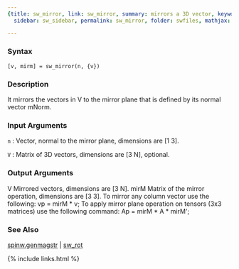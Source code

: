```yaml
---
{title: sw_mirror, link: sw_mirror, summary: mirrors a 3D vector, keywords: sample,
  sidebar: sw_sidebar, permalink: sw_mirror, folder: swfiles, mathjax: 'true'}

---
```


### Syntax

`[v, mirm] = sw_mirror(n, {v}) `

### Description

It mirrors the vectors in V to the mirror plane that is defined by its
normal vector mNorm.
 

### Input Arguments

`n`
: Vector, normal to the mirror plane, dimensions are [1 3].

`V`
: Matrix of 3D vectors, dimensions are [3 N], optional.

### Output Arguments

V         Mirrored vectors, dimensions are [3 N].
mirM      Matrix of the mirror operation, dimensions are [3 3].
To mirror any column vector use the following:
  vp = mirM * v;
To apply mirror plane operation on tensors (3x3 matrices) use the
following command:
  Ap = mirM * A * mirM';

### See Also

[spinw.genmagstr](spinw_genmagstr) \| [sw_rot](sw_rot)

{% include links.html %}
